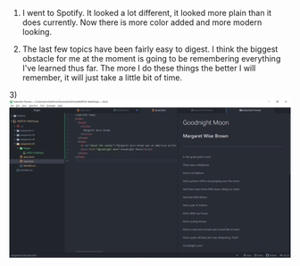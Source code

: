 1) I went to Spotify. It looked a lot different, it looked more plain than it does currently. Now there is more color added and more modern looking.

2) The last few topics have been fairly easy to digest. I think the biggest obstacle for me at the moment is going to be remembering everything I've learned thus far. The more I do these things the better I will remember, it will just take a little bit of time.

3)![screenshot](./images/screenshot.png)
